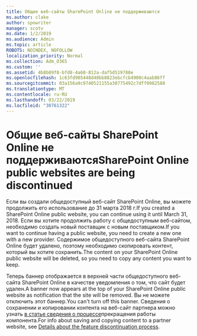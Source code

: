 ```yaml
---
title: Общие веб-сайты SharePoint Online не поддерживаются
ms.author: clake
author: spowriter
manager: scotv
ms.date: 1/2/2019
ms.audience: Admin
ms.topic: article
ROBOTS: NOINDEX, NOFOLLOW
localization_priority: Normal
ms.collection: Adm_O365
ms.custom: ''
ms.assetid: 4b8b89f8-bfd8-4a60-812a-daf5d519788e
ms.openlocfilehash: 1c63fd905448d48bb8823ebcfcb4900c4aab86ff
ms.sourcegitcommit: 03a156a9c9740521155a30775492c7dff0982588
ms.translationtype: MT
ms.contentlocale: ru-RU
ms.lasthandoff: 03/22/2019
ms.locfileid: "30761322"
---
```

# <a name="sharepoint-online-public-websites-are-being-discontinued"></a><span data-ttu-id="7f25a-102">Общие веб-сайты SharePoint Online не поддерживаются</span><span class="sxs-lookup"><span data-stu-id="7f25a-102">SharePoint Online public websites are being discontinued</span></span>

<span data-ttu-id="7f25a-103">Если вы создали общедоступный веб-сайт SharePoint Online, вы можете продолжить его использование до 31 марта 2018 г.</span><span class="sxs-lookup"><span data-stu-id="7f25a-103">If you created a SharePoint Online public website, you can continue using it until March 31, 2018.</span></span> <span data-ttu-id="7f25a-104">Если вы хотите продолжить работу с общедоступным веб-сайтом, необходимо создать новый поставщик с новым поставщиком.</span><span class="sxs-lookup"><span data-stu-id="7f25a-104">If you want to continue having a public website, you need to create a new one with a new provider.</span></span> <span data-ttu-id="7f25a-105">Содержимое общедоступного веб-сайта SharePoint Online будет удалено, поэтому необходимо скопировать контент, который вы хотите сохранить.</span><span class="sxs-lookup"><span data-stu-id="7f25a-105">The content on your SharePoint Online public website will be deleted, so you need to copy any content you want to keep.</span></span>
  
<span data-ttu-id="7f25a-106">Теперь баннер отображается в верхней части общедоступного веб-сайта SharePoint Online в качестве уведомления о том, что сайт будет удален.</span><span class="sxs-lookup"><span data-stu-id="7f25a-106">A banner now appears at the top of your SharePoint Online public website as notification that the site will be removed.</span></span> <span data-ttu-id="7f25a-107">Вы не можете отключить этот баннер.</span><span class="sxs-lookup"><span data-stu-id="7f25a-107">You can't turn off this banner.</span></span> <span data-ttu-id="7f25a-108">Сведения о сохранении и копировании контента на веб-сайт партнера можно узнать [в статье сведения о процессе](https://go.microsoft.com/fwlink/?linkid=866980)прекращения работы компонента.</span><span class="sxs-lookup"><span data-stu-id="7f25a-108">For info about saving and copying content to a partner website, see [Details about the feature discontinuation process](https://go.microsoft.com/fwlink/?linkid=866980).</span></span> 
  

